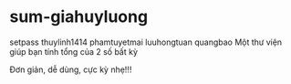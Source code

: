 # sum-giahuyluong
setpass
thuylinh1414
phamtuyetmai
luuhongtuan
quangbao
Một thư viện giúp bạn tính tổng của 2 số bất kỳ

Đơn giản, dễ dùng, cực kỳ nhẹ!!!
